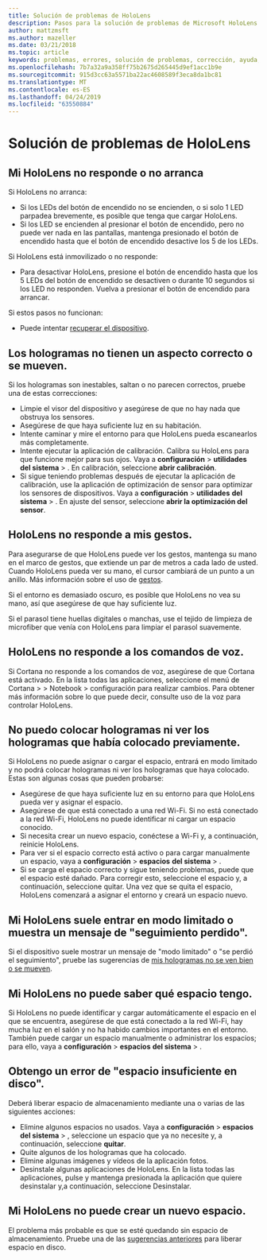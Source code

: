 ```yaml
---
title: Solución de problemas de HoloLens
description: Pasos para la solución de problemas de Microsoft HoloLens.
author: mattzmsft
ms.author: mazeller
ms.date: 03/21/2018
ms.topic: article
keywords: problemas, errores, solución de problemas, corrección, ayuda, soporte técnico, HoloLens
ms.openlocfilehash: 7b7a32a9a358ff75b2675d265445d9ef1acc1b9e
ms.sourcegitcommit: 915d3cc63a5571ba22ac4608589f3eca8da1bc81
ms.translationtype: MT
ms.contentlocale: es-ES
ms.lasthandoff: 04/24/2019
ms.locfileid: "63550884"
---
```

# <a name="hololens-troubleshooting"></a>Solución de problemas de HoloLens

## <a name="my-hololens-is-unresponsive-or-wont-boot"></a>Mi HoloLens no responde o no arranca

Si HoloLens no arranca:
* Si los LEDs del botón de encendido no se encienden, o si solo 1 LED parpadea brevemente, es posible que tenga que cargar HoloLens.
* Si los LED se encienden al presionar el botón de encendido, pero no puede ver nada en las pantallas, mantenga presionado el botón de encendido hasta que el botón de encendido desactive los 5 de los LEDs.

Si HoloLens está inmovilizado o no responde:
* Para desactivar HoloLens, presione el botón de encendido hasta que los 5 LEDs del botón de encendido se desactiven o durante 10 segundos si los LED no responden. Vuelva a presionar el botón de encendido para arrancar.

Si estos pasos no funcionan:
* Puede intentar [recuperar el dispositivo](reset-or-recover-your-hololens.md).

## <a name="holograms-dont-look-good-or-are-moving-around"></a>Los hologramas no tienen un aspecto correcto o se mueven.

Si los hologramas son inestables, saltan o no parecen correctos, pruebe una de estas correcciones:
* Limpie el visor del dispositivo y asegúrese de que no hay nada que obstruya los sensores.
* Asegúrese de que haya suficiente luz en su habitación.
* Intente caminar y mire el entorno para que HoloLens pueda escanearlos más completamente.
* Intente ejecutar la aplicación de calibración. Calibra su HoloLens para que funcione mejor para sus ojos. Vaya a **configuración** > **utilidades** **del sistema** > . En calibración, seleccione **abrir calibración**.
* Si sigue teniendo problemas después de ejecutar la aplicación de calibración, use la aplicación de optimización de sensor para optimizar los sensores de dispositivos. Vaya a **configuración** > **utilidades** **del sistema** > . En ajuste del sensor, seleccione **abrir la optimización del sensor**.

## <a name="hololens-doesnt-respond-to-my-gestures"></a>HoloLens no responde a mis gestos.

Para asegurarse de que HoloLens puede ver los gestos, mantenga su mano en el marco de gestos, que extiende un par de metros a cada lado de usted. Cuando HoloLens pueda ver su mano, el cursor cambiará de un punto a un anillo. Más información sobre el uso de [gestos](gestures.md).

Si el entorno es demasiado oscuro, es posible que HoloLens no vea su mano, así que asegúrese de que hay suficiente luz.

Si el parasol tiene huellas digitales o manchas, use el tejido de limpieza de microfiber que venía con HoloLens para limpiar el parasol suavemente.

## <a name="hololens-doesnt-respond-to-my-voice-commands"></a>HoloLens no responde a los comandos de voz.

Si Cortana no responde a los comandos de voz, asegúrese de que Cortana está activado. En la lista todas las aplicaciones, seleccione el menú de Cortana > > Notebook > configuración para realizar cambios. Para obtener más información sobre lo que puede decir, consulte uso de la voz para controlar HoloLens.

## <a name="i-cant-place-holograms-or-see-holograms-i-previously-placed"></a>No puedo colocar hologramas ni ver los hologramas que había colocado previamente.

Si HoloLens no puede asignar o cargar el espacio, entrará en modo limitado y no podrá colocar hologramas ni ver los hologramas que haya colocado. Estas son algunas cosas que pueden probarse:
* Asegúrese de que haya suficiente luz en su entorno para que HoloLens pueda ver y asignar el espacio.
* Asegúrese de que está conectado a una red Wi-Fi. Si no está conectado a la red Wi-Fi, HoloLens no puede identificar ni cargar un espacio conocido.
* Si necesita crear un nuevo espacio, conéctese a Wi-Fi y, a continuación, reinicie HoloLens.
* Para ver si el espacio correcto está activo o para cargar manualmente un espacio, vaya a **configuración** > **espacios** **del sistema** > .
* Si se carga el espacio correcto y sigue teniendo problemas, puede que el espacio esté dañado. Para corregir esto, seleccione el espacio y, a continuación, seleccione quitar. Una vez que se quita el espacio, HoloLens comenzará a asignar el entorno y creará un espacio nuevo.

## <a name="my-hololens-frequently-enters-limited-mode-or-shows-a-tracking-lost-message"></a>Mi HoloLens suele entrar en modo limitado o muestra un mensaje de "seguimiento perdido".

Si el dispositivo suele mostrar un mensaje de "modo limitado" o "se perdió el seguimiento", pruebe las sugerencias de [mis hologramas no se ven bien o se mueven](#holograms-dont-look-good-or-are-moving-around).

## <a name="my-hololens-cant-tell-what-space-im-in"></a>Mi HoloLens no puede saber qué espacio tengo.

Si HoloLens no puede identificar y cargar automáticamente el espacio en el que se encuentra, asegúrese de que está conectado a la red Wi-Fi, hay mucha luz en el salón y no ha habido cambios importantes en el entorno. También puede cargar un espacio manualmente o administrar los espacios; para ello, vaya a **configuración** > **espacios** **del sistema** > .

## <a name="im-getting-a-low-disk-space-error"></a>Obtengo un error de "espacio insuficiente en disco".

Deberá liberar espacio de almacenamiento mediante una o varias de las siguientes acciones:
* Elimine algunos espacios no usados. Vaya a **configuración** > **espacios** **del sistema** > , seleccione un espacio que ya no necesite y, a continuación, seleccione **quitar**.
* Quite algunos de los hologramas que ha colocado.
* Elimine algunas imágenes y vídeos de la aplicación fotos.
* Desinstale algunas aplicaciones de HoloLens. En la lista todas las aplicaciones, pulse y mantenga presionada la aplicación que quiere desinstalar y,a continuación, seleccione Desinstalar.

## <a name="my-hololens-cant-create-a-new-space"></a>Mi HoloLens no puede crear un nuevo espacio.

El problema más probable es que se esté quedando sin espacio de almacenamiento. Pruebe una de las [sugerencias anteriores](#im-getting-a-low-disk-space-error) para liberar espacio en disco.
